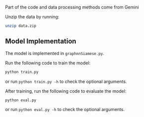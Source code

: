 Part of the code and data processing methods come from Gemini

Unzip the data by running:
```bash
unzip data.zip
```
## Model Implementation
The model is implemented in `graphnnSiamese.py`.

Run the following code to train the model:
```bash
python train.py
```
or run `python train.py -h` to check the optional arguments.

After training, run the following code to evaluate the model:
```bash
python eval.py
```
or run `python eval.py -h` to check the optional arguments.
